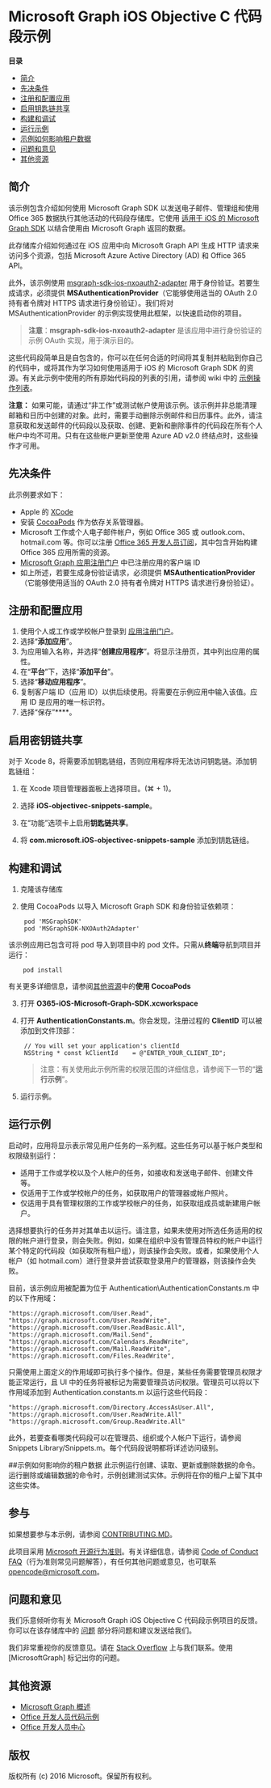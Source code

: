 # <a name="microsoft-graph-ios-objective-c-snippets-sample"></a>Microsoft Graph iOS Objective C 代码段示例

**目录**

* [简介](#introduction)
* [先决条件](#prerequisites)
* [注册和配置应用](#register)
* [启用钥匙链共享](#keychain)
* [构建和调试](#build)
* [运行示例](#run)
* [示例如何影响租户数据](#how-the-sample-affects-your-tenant-data)
* [问题和意见](#questions)
* [其他资源](#additional-resources)

<a name="introduction"></a>
## <a name="introduction"></a>简介

该示例包含介绍如何使用 Microsoft Graph SDK 以发送电子邮件、管理组和使用 Office 365 数据执行其他活动的代码段存储库。它使用 [适用于 iOS 的 Microsoft Graph SDK](https://github.com/microsoftgraph/msgraph-sdk-ios) 以结合使用由 Microsoft Graph 返回的数据。

此存储库介绍如何通过在 iOS 应用中向 Microsoft Graph API 生成 HTTP 请求来访问多个资源，包括 Microsoft Azure Active Directory (AD) 和 Office 365 API。 

此外，该示例使用 [msgraph-sdk-ios-nxoauth2-adapter](https://github.com/microsoftgraph/msgraph-sdk-ios-nxoauth2-adapter) 用于身份验证。若要生成请求，必须提供 **MSAuthenticationProvider**（它能够使用适当的 OAuth 2.0 持有者令牌对 HTTPS 请求进行身份验证）。我们将对 MSAuthenticationProvider 的示例实现使用此框架，以快速启动你的项目。

 > **注意**：**msgraph-sdk-ios-nxoauth2-adapter** 是该应用中进行身份验证的示例 OAuth 实现，用于演示目的。

这些代码段简单且是自包含的，你可以在任何合适的时间将其复制并粘贴到你自己的代码中，或将其作为学习如何使用适用于 iOS 的 Microsoft Graph SDK 的资源。有关此示例中使用的所有原始代码段的列表的引用，请参阅 wiki 中的 [示例操作列表](https://github.com/microsoftgraph/iOS-objectiveC-snippets-sample/wiki/Sample-Operations-List)。

**注意：** 如果可能，请通过“非工作”或测试帐户使用该示例。该示例并非总能清理邮箱和日历中创建的对象。此时，需要手动删除示例邮件和日历事件。此外，请注意获取和发送邮件的代码段以及获取、创建、更新和删除事件的代码段在所有个人帐户中均不可用。只有在这些帐户更新至使用 Azure AD v2.0 终结点时，这些操作才可用。

 

<a name="prerequisites"></a>
## <a name="prerequisites"></a>先决条件 ##

此示例要求如下：  
* Apple 的 [XCode](https://developer.apple.com/xcode/downloads/)
* 安装 [CocoaPods](https://guides.cocoapods.org/using/using-cocoapods.html) 作为依存关系管理器。
* Microsoft 工作或个人电子邮件帐户，例如 Office 365 或 outlook.com、hotmail.com 等。你可以注册 [Office 365 开发人员订阅](https://aka.ms/devprogramsignup)，其中包含开始构建 Office 365 应用所需的资源。
* [Microsoft Graph 应用注册门户](https://graph.microsoft.io/en-us/app-registration) 中已注册应用的客户端 ID
* 如上所述，若要生成身份验证请求，必须提供 **MSAuthenticationProvider**（它能够使用适当的 OAuth 2.0 持有者令牌对 HTTPS 请求进行身份验证）。 


      
<a name="register"></a>
## <a name="register-and-configure-the-app"></a>注册和配置应用

1. 使用个人或工作或学校帐户登录到 [应用注册门户](https://apps.dev.microsoft.com/)。  
2. 选择“**添加应用**”。  
3. 为应用输入名称，并选择“**创建应用程序**”。将显示注册页，其中列出应用的属性。  
4. 在“**平台**”下，选择“**添加平台**”。  
5. 选择“**移动应用程序**”。  
6. 复制客户端 ID（应用 ID）以供后续使用。将需要在示例应用中输入该值。应用 ID 是应用的唯一标识符。   
7. 选择“保存”****。  

<a name="keychain"></a>
## <a name="enable-keychain-sharing"></a>启用密钥链共享
 
对于 Xcode 8，将需要添加钥匙链组，否则应用程序将无法访问钥匙链。添加钥匙链组：
 
1. 在 Xcode 项目管理器面板上选择项目。(⌘ + 1)。
 
2. 选择 **iOS-objectivec-snippets-sample**。
 
3. 在“功能”选项卡上启用**钥匙链共享**。
 
4. 将 **com.microsoft.iOS-objectivec-snippets-sample** 添加到钥匙链组。

<a name="build"></a>
## <a name="build-and-debug"></a>构建和调试  

1. 克隆该存储库
2. 使用 CocoaPods 以导入 Microsoft Graph SDK 和身份验证依赖项：

        pod 'MSGraphSDK'
        pod 'MSGraphSDK-NXOAuth2Adapter'


 该示例应用已包含可将 pod 导入到项目中的 pod 文件。只需从**终端**导航到项目并运行：

        pod install

   有关更多详细信息，请参阅[其他资源](#AdditionalResources)中的**使用 CocoaPods**

3. 打开 **O365-iOS-Microsoft-Graph-SDK.xcworkspace**
4. 打开 **AuthenticationConstants.m**。你会发现，注册过程的 **ClientID** 可以被添加到文件顶部：

        // You will set your application's clientId
        NSString * const kClientId    = @"ENTER_YOUR_CLIENT_ID";

    > 注意：有关使用此示例所需的权限范围的详细信息，请参阅下一节的“**运行示例**”。
5. 运行示例。

<a name="run"></a>
## <a name="running-the-sample"></a>运行示例

启动时，应用将显示表示常见用户任务的一系列框。这些任务可以基于帐户类型和权限级别运行：

- 适用于工作或学校以及个人帐户的任务，如接收和发送电子邮件、创建文件等。
- 仅适用于工作或学校帐户的任务，如获取用户的管理器或帐户照片。
- 仅适用于具有管理权限的工作或学校帐户的任务，如获取组成员或新建用户帐户。

选择想要执行的任务并对其单击以运行。请注意，如果未使用对所选任务适用的权限的帐户进行登录，则会失败。例如，如果在组织中没有管理员特权的帐户中运行某个特定的代码段（如获取所有租户组），则该操作会失败。或者，如果使用个人帐户（如 hotmail.com）进行登录并尝试获取登录用户的管理器，则该操作会失败。

目前，该示例应用被配置为位于 Authentication\AuthenticationConstants.m 中的以下作用域：

    "https://graph.microsoft.com/User.Read",
    "https://graph.microsoft.com/User.ReadWrite",
    "https://graph.microsoft.com/User.ReadBasic.All",
    "https://graph.microsoft.com/Mail.Send",
    "https://graph.microsoft.com/Calendars.ReadWrite",
    "https://graph.microsoft.com/Mail.ReadWrite",
    "https://graph.microsoft.com/Files.ReadWrite",

只需使用上面定义的作用域即可执行多个操作。但是，某些任务需要管理员权限才能正常运行，且 UI 中的任务将被标记为需要管理员访问权限。管理员可以将以下作用域添加到 Authentication.constants.m 以运行这些代码段：

    "https://graph.microsoft.com/Directory.AccessAsUser.All",
    "https://graph.microsoft.com/User.ReadWrite.All"
    "https://graph.microsoft.com/Group.ReadWrite.All"

此外，若要查看哪类代码段可以在管理员、组织或个人帐户下运行，请参阅 Snippets Library/Snippets.m。每个代码段说明都将详述访问级别。

<a name="#how-the-sample-affects-your-tenant-data"></a>
##<a name="how-the-sample-affects-your-tenant-data"></a>示例如何影响你的租户数据
此示例运行创建、读取、更新或删除数据的命令。运行删除或编辑数据的命令时，示例创建测试实体。示例将在你的租户上留下其中这些实体。

<a name="contributing"></a>
## <a name="contributing"></a>参与  

如果想要参与本示例，请参阅 [CONTRIBUTING.MD](/CONTRIBUTING.md)。

此项目采用 [Microsoft 开源行为准则](https://opensource.microsoft.com/codeofconduct/)。有关详细信息，请参阅 [Code of Conduct FAQ](https://opensource.microsoft.com/codeofconduct/faq/)（行为准则常见问题解答），有任何其他问题或意见，也可联系 [opencode@microsoft.com](mailto:opencode@microsoft.com)。

<a name="questions"></a>
## <a name="questions-and-comments"></a>问题和意见

我们乐意倾听你有关 Microsoft Graph iOS Objective C 代码段示例项目的反馈。你可以在该存储库中的 [问题](https://github.com/microsoftgraph/iOS-objectiveC-snippets-sample/issues) 部分将问题和建议发送给我们。

我们非常重视你的反馈意见。请在 [Stack Overflow](http://stackoverflow.com/questions/tagged/office365+or+microsoftgraph) 上与我们联系。使用 [MicrosoftGraph] 标记出你的问题。

<a name="additional-resources"></a>
## <a name="additional-resources"></a>其他资源  

- [Microsoft Graph 概述](http://graph.microsoft.io)
- [Office 开发人员代码示例](http://dev.office.com/code-samples)
- [Office 开发人员中心](http://dev.office.com/)


## <a name="copyright"></a>版权
版权所有 (c) 2016 Microsoft。保留所有权利。
